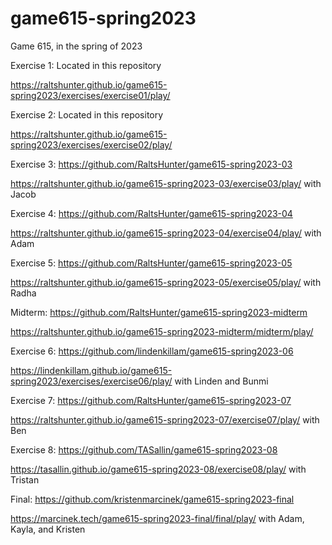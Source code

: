 # game615-spring2023
 Game 615, in the spring of 2023

Exercise 1: Located in this repository

https://raltshunter.github.io/game615-spring2023/exercises/exercise01/play/ 

Exercise 2: Located in this repository

https://raltshunter.github.io/game615-spring2023/exercises/exercise02/play/

Exercise 3: https://github.com/RaltsHunter/game615-spring2023-03

https://raltshunter.github.io/game615-spring2023-03/exercise03/play/ with Jacob

Exercise 4: https://github.com/RaltsHunter/game615-spring2023-04

https://raltshunter.github.io/game615-spring2023-04/exercise04/play/ with Adam

Exercise 5: https://github.com/RaltsHunter/game615-spring2023-05

https://raltshunter.github.io/game615-spring2023-05/exercise05/play/ with Radha

Midterm:  https://github.com/RaltsHunter/game615-spring2023-midterm

https://raltshunter.github.io/game615-spring2023-midterm/midterm/play/

Exercise 6: https://github.com/lindenkillam/game615-spring2023-06

https://lindenkillam.github.io/game615-spring2023/exercises/exercise06/play/ with Linden and Bunmi

Exercise 7: https://github.com/RaltsHunter/game615-spring2023-07

https://raltshunter.github.io/game615-spring2023-07/exercise07/play/ with Ben

Exercise 8: https://github.com/TASallin/game615-spring2023-08

https://tasallin.github.io/game615-spring2023-08/exercise08/play/ with Tristan

Final: https://github.com/kristenmarcinek/game615-spring2023-final

https://marcinek.tech/game615-spring2023-final/final/play/  with Adam, Kayla, and Kristen
